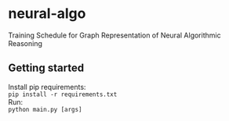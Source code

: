 # neural-algo
Training Schedule for Graph Representation of Neural Algorithmic Reasoning

## Getting started
Install pip requirements: \
```pip install -r requirements.txt``` \
Run: \
```python main.py [args]```
